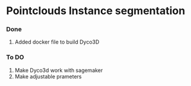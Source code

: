 # Pointclouds Instance segmentation
### Done
1) Added docker file to build Dyco3D
### To DO
1) Make Dyco3d work with sagemaker
2) Make adjustable prameters
